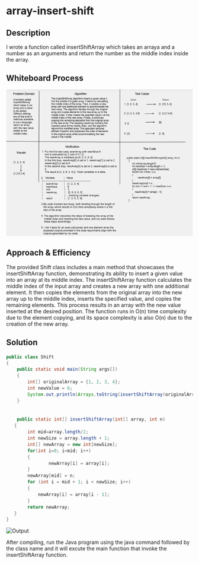 # array-insert-shift  

## Description

 I wrote a function called insertShiftArray which takes an arraya and a number as an arguments and return the number as the middle index inside the array.

## Whiteboard Process

![WhiteBoard](../assests/Challenge2%20WhiteBoard.png)

## Approach & Efficiency

The provided Shift class includes a main method that showcases the insertShiftArray function, demonstrating its ability to insert a given value into an array at its middle index. The insertShiftArray function calculates the middle index of the input array and creates a new array with one additional element. It then copies the elements from the original array into the new array up to the middle index, inserts the specified value, and copies the remaining elements. This process results in an array with the new value inserted at the desired position. The function runs in O(n) time complexity due to the element copying, and its space complexity is also O(n) due to the creation of the new array.

## Solution

```java
public class Shift
{
    public static void main(String args[])
    {
        int[] originalArray = {1, 2, 3, 4};
        int newValue = 6;
        System.out.println(Arrays.toString(insertShiftArray(originalArray, newValue)));
    }


    public static int[] insertShiftArray(int[] array, int n)
   {
        int mid=array.length/2;
        int newSize = array.length + 1;
        int[] newArray = new int[newSize];
        for(int i=0; i<mid; i++)
        { 
                newArray[i] = array[i];
        }
        newArray[mid] = n;
        for (int i = mid + 1; i < newSize; i++) 
        {
            newArray[i] = array[i - 1];
        }
        return newArray;
   }
}
````

![Output](../assests/challenge%202%20output.png)

After compiling, run the Java program using the java command followed by the class name and it will excute the main function that invoke the insertShiftArray function.
